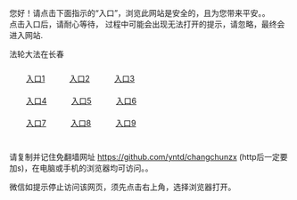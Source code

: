 您好！请点击下面指示的“入口”，浏览此网站是安全的，且为您带来平安。。 <br/>
点击入口后，请耐心等待， 过程中可能会出现无法打开的提示，请忽略，最终会进入网站. </br>

法轮大法在长春<br/>
<div style="padding:10px"><a style="margin:20px" target="_blank" href="https://d7jjfyk9o2hqs.cloudfront.net/2Qpsp?vmcnhhe" id="ccLink1" rel="nofollow">入口1</a> <a target="_blank" style="margin:20px" href="https://d1b2j5pn0crvlz.cloudfront.net/2Qpsp?nysbg" id="ccLink2" rel="nofollow">入口2</a> <a style="margin:20px" target="_blank" href="https://d1c57726w9l0jn.cloudfront.net/2Qpsp?yeepngtk" id="ccLink3" rel="nofollow">入口3</a></div>

<div style="padding:10px" ><a style="margin:20px" target="_blank" href="https://d7jjfyk9o2hqs.cloudfront.net/2Qpsp?vmcnhhe" id="ccLink4" rel="nofollow">入口4</a> <a style="margin:20px" href="https://d1b2j5pn0crvlz.cloudfront.net/2Qpsp?nysbg" target="_blank" id="ccLink5" rel="nofollow">入口5</a> <a style="margin:20px" href="https://d1c57726w9l0jn.cloudfront.net/2Qpsp?yeepngtk" target="_blank" id="ccLink6" rel="nofollow">入口6</a></div>

<div style="padding:10px"><a style="margin:20px" target="_blank" href="https://d7jjfyk9o2hqs.cloudfront.net/2Qpsp?vmcnhhe" id="ccLink7" rel="nofollow">入口7</a> <a style="margin:20px" href="https://d1b2j5pn0crvlz.cloudfront.net/2Qpsp?nysbg" target="_blank" id="ccLink8" rel="nofollow">入口8</a> <a style="margin:20px" target="_blank" href="https://d1c57726w9l0jn.cloudfront.net/2Qpsp?yeepngtk" id="ccLink9" rel="nofollow">入口9</a></div>

<br/>



请复制并记住免翻墙网址 https://github.com/yntd/changchunzx (http后一定要加s)，在电脑或手机的浏览器均可访问。。<br/>

微信如提示停止访问该网页，须先点击右上角，选择浏览器打开。
